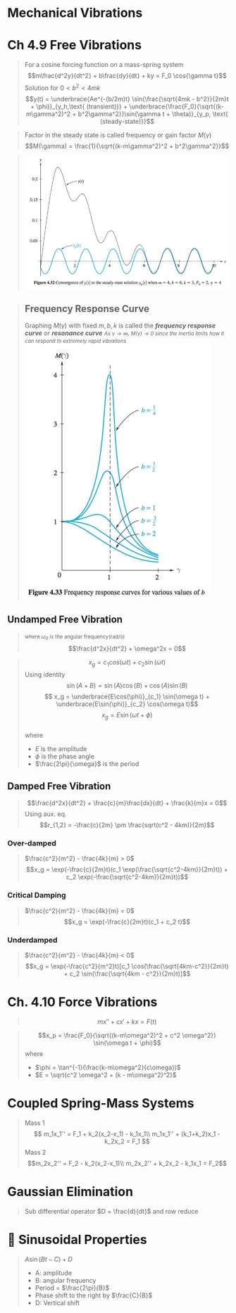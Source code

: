 
# Mechanical Vibrations

# Ch 4.9 Free Vibrations

> For a cosine forcing function on a mass-spring system
> $$m\frac{d^2y}{dt^2} + b\frac{dy}{dt} + ky = F_0 \cos{\gamma t}$$
> Solution for $0 < b^2 < 4mk$  
> $$y(t) = \underbrace{Ae^{-(b/2m)t} \sin(\frac{\sqrt{4mk - b^2}}{2m}t + \phi)}_{y_h,\text{ (transient)}} + \underbrace{\frac{F_0}{\sqrt{(k-m\gamma^2)^2 + b^2\gamma^2}}\sin(\gamma t + \theta)}_{y_p, \text{ (steady-state)}}$$

> Factor in the steady state is called frequency or gain factor $M(\gamma)$
> $$M(\gamma) = \frac{1}{\sqrt{(k-m\gamma^2)^2 + b^2\gamma^2}}$$  

> ![](./res/ch4.10-1.jpg)

> ## Frequency Response Curve
> Graphing $M(\gamma)$ with fixed $m, b, k$ is called the ***frequency response curve*** or ***resonance curve***
> <small>*As $\gamma \rightarrow \infty$, $M(\gamma) \rightarrow 0$ since the inertia limits how it can respond to extremely rapid vibraitons*</small>  
> ![](./res/ch4.10-2.jpg)

## Undamped Free Vibration

> <small>where $\omega_0$ is the angular frequency(rad/s)</small>
> $$\frac{d^2x}{dt^2} + \omega^2x = 0$$

> $$ x_g = c_1cos(\omega t) + c_2 \sin(\omega t)$$
> Using identity $$ \sin(A + B) = \sin(A)\cos(B) + \cos(A)\sin(B)$$
> $$ x_g = \underbrace{E\cos(\phi)}_{c_1} \sin(\omega t) + \underbrace{E\sin(\phi)}_{c_2} \cos(\omega t)$$
> $$x_g = E\sin(\omega t + \phi)$$  
> where
> 
> * $E$ is the amplitude
> * $\phi$ is the phase angle
> * $\frac{2\pi}{\omega}$ is the period

## Damped Free Vibration

> $$\frac{d^2x}{dt^2} + \frac{c}{m}\frac{dx}{dt} + \frac{k}{m}x = 0$$
> Using aux. eq. 
> $$r_{1,2} = -\frac{c}{2m} \pm \frac{sqrt(c^2 - 4km)}{2m}$$

### Over-damped

> $\frac{c^2}{m^2} - \frac{4k}{m} > 0$
> $$x_g = \exp(-\frac{c}{2m}t)(c_1 \exp(\frac{\sqrt{c^2-4km}}{2m}t)) + c_2 \exp(-\frac{\sqrt{c^2-4km}}{2m}t))$$

### Critical Damping

> $\frac{c^2}{m^2} - \frac{4k}{m} = 0$  
> $$x_g = \exp(-\frac{c}{2m}t)(c_1 + c_2 t)$$

### Underdamped

> $\frac{c^2}{m^2} - \frac{4k}{m} < 0$  
> $$x_g = \exp(-\frac{c^2}{m^2}t)[c_1 \cos(\frac{\sqrt{4km-c^2}}{2m}t) + c_2 \sin(\frac{\sqrt{4km - c^2}}{2m}t)]$$

# Ch. 4.10 Force Vibrations

> $$mx'' + cx' + kx = F(t)$$

> $$x_p = \frac{F_0}{\sqrt{(k-m\omega^2)^2 + c^2 \omega^2}} \sin(\omega t + \phi)$$
> where
> 
> * $\phi = \tan^{-1}(\frac{k-m\omega^2}{c\omega})$
> * $E = \sqrt{c^2 \omega^2 + (k - m\omega^2)^2}$

# Coupled Spring-Mass Systems

> Mass 1
> $$
m_1x_1'' = F_1 + k_2(x_2-x_1) - k_1x_1\\
m_1x_1'' + (k_1+k_2)x_1 - k_2x_2 = F_1
$$
> Mass 2
> $$m_2x_2'' = F_2 - k_2(x_2-x_1)\\
m_2x_2'' + k_2x_2 - k_1x_1 = F_2$$

# Gaussian Elimination

> Sub differential operator $D = \frac{d}{dt}$ and row reduce

# 🔑 Sinusoidal Properties

> $A \sin(Bt-C) + D$
>
> * A: amplitude
> * B: angular frequency
> * Period = $\frac{2\pi}{B}$
> * Phase shift to the right by $\frac{C}{B}$
> * D: Vertical shift
